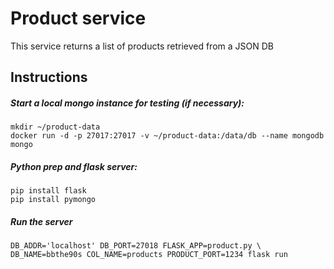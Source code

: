 # Product service

This service returns a list of products retrieved from a JSON DB

## Instructions

##### Start a local mongo instance for testing (if necessary):
```
mkdir ~/product-data
docker run -d -p 27017:27017 -v ~/product-data:/data/db --name mongodb mongo
```

##### Python prep and flask server:
```
pip install flask
pip install pymongo
```

##### Run the server
```
DB_ADDR='localhost' DB_PORT=27018 FLASK_APP=product.py \
DB_NAME=bbthe90s COL_NAME=products PRODUCT_PORT=1234 flask run
```
